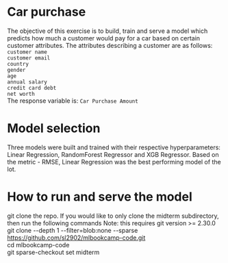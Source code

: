 # Car purchase
The objective of this exercise is to build, train and serve a model which predicts how much a customer would pay for a car based on certain customer attributes. The attributes describing a customer are as follows:</br>
    `customer name`</br>
    `customer email` </br>
    `country` </br>
    `gender` </br>
    `age` </br>
    `annual salary` </br>
    `credit card debt`</br>
    `net worth`</br>
The response variable is: `Car Purchase Amount`

# Model selection
Three models were built and trained with their respective hyperparameters: Linear Regression, RandomForest Regressor and XGB Regressor. Based on the metric - RMSE, Linear Regression was the best performing model of the lot.

# How to run and serve the model
git clone the repo. If you would like to only clone the midterm subdirectory, then run the following commands
Note: this requires git version >= 2.30.0
git clone --depth 1 --filter=blob:none --sparse https://github.com/sl2902/mlbookcamp-code.git</br>
cd mlbookcamp-code</br>
git sparse-checkout set midterm
